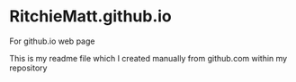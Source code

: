 # RitchieMatt.github.io
For github.io web page

This is my readme file which I created manually from github.com within my repository
